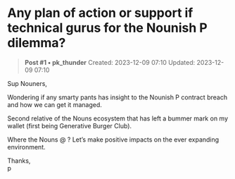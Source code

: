 # Any plan of action or support if technical gurus for the Nounish P dilemma?

<!-- ✦✦✦ POST START ✦✦✦ -->

> **Post #1 • pk_thunder**
> Created: 2023-12-09 07:10
> Updated: 2023-12-09 07:10

Sup Nouners,

Wondering if any smarty pants has insight to the Nounish P contract breach and how we can get it managed.

Second relative of the Nouns ecosystem that has left a bummer mark on my wallet (first being Generative Burger Club).

Where the Nouns @ ? Let’s make positive impacts on the ever expanding environment.

Thanks,  
p

<!-- ✦✦✦ POST END ✦✦✦ -->

